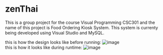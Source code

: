# zenThai
This is a group project for the course Visual Programming CSC301 and the name of this project is Food Ordering Kiosk System.
This system is currenty being developed using Visual Studio and MySQL.

this is how the design looks like before running:
![image](https://github.com/jessvrobert/Restaurant-Food-Ordering-Kiosk-System/assets/170494602/9ca02154-6ac4-40b7-a612-69c81df9c7ad)
<br>
this is how it looks like during runtime:
![image](https://github.com/jessvrobert/Restaurant-Food-Ordering-Kiosk-System/assets/170494602/1556c29c-bfd1-41be-9204-69878028dc02)

